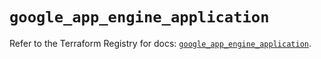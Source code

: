# `google_app_engine_application`

Refer to the Terraform Registry for docs: [`google_app_engine_application`](https://registry.terraform.io/providers/hashicorp/google/6.36.0/docs/resources/app_engine_application).
